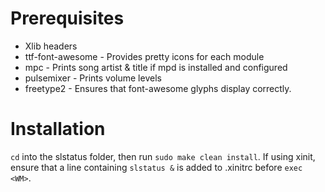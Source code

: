 # Prerequisites
* Xlib headers
* ttf-font-awesome - Provides pretty icons for each module
* mpc - Prints song artist & title if mpd is installed and configured
* pulsemixer - Prints volume levels
* freetype2 - Ensures that font-awesome glyphs display correctly.

# Installation
`cd` into the slstatus folder, then run `sudo make clean install`. If using xinit, ensure that a line containing `slstatus &` is added to .xinitrc before `exec <WM>`.
